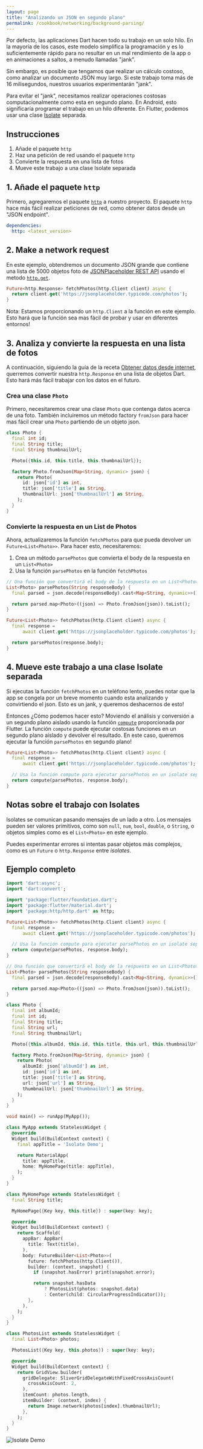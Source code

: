 ```yaml
---
layout: page
title: "Analizando un JSON en segundo plano"
permalink: /cookbook/networking/background-parsing/
---
```


Por defecto, las aplicaciones Dart hacen todo su trabajo en un solo hilo. En la mayoría de los casos, 
este modelo simplifica la programación y es lo suficientemente rápido para no resultar en 
un mal rendimiento de la app o en animaciones a saltos, a menudo llamadas "jank".

Sin embargo, es posible que tengamos que realizar un cálculo costoso, como analizar un 
documento JSON muy largo. Si este trabajo toma más de 16 milisegundos, nuestros 
usuarios experimentarán "jank".

Para evitar el "jank", necesitamos realizar operaciones costosas computacionalmente como esta en 
segundo plano. En Android, esto significaría programar el trabajo en un hilo diferente. 
En Flutter, podemos usar una clase [Isolate](https://docs.flutter.io/flutter/dart-isolate/Isolate-class.html)
separada.

## Instrucciones

  1. Añade el paquete `http`
  2. Haz una petición de red usando el paquete `http`
  3. Convierte la respuesta en una lista de fotos
  4. Mueve este trabajo a una clase Isolate separada
  
## 1. Añade el paquete `http`

Primero, agregaremos el paquete [`http`](https://pub.dartlang.org/packages/http) 
a nuestro proyecto. El paquete `http` hace más fácil realizar peticiones de 
red, como obtener datos desde un "JSON endpoint".

```yaml
dependencies:
  http: <latest_version>
```
  
## 2. Make a network request

En este ejemplo, obtendremos un documento JSON grande que contiene una lista de 5000 
objetos foto de [JSONPlaceholder REST API](https://jsonplaceholder.typicode.com/) 
usando el metodo [`http.get`](https://docs.flutter.io/flutter/package-http_http/package-http_http-library.html). 

<!-- skip -->
```dart
Future<http.Response> fetchPhotos(http.Client client) async {
  return client.get('https://jsonplaceholder.typicode.com/photos');
}
```

Nota: Estamos proporcionando un `http.Client` a la función en este ejemplo. Esto hará
que la función sea mas fácil de probar y usar en diferentes entornos!

## 3. Analiza y convierte la respuesta en una lista de fotos

A continuación, siguiendo la guía de la receta [Obtener datos desde internet](/cookbook/networking/fetch-data/), 
querremos convertir nuestra `http.Response` en una lista de objetos Dart.
Esto hará más fácil trabajar con los datos en el futuro.

### Crea una clase `Photo`

Primero, necesitaremos crear una clase `Photo` que contenga datos acerca de una foto. 
También incluiremos un método factory `fromJson` para hacer mas fácil crear una `Photo` 
partiendo de un objeto json.

<!-- skip -->
```dart
class Photo {
  final int id;
  final String title;
  final String thumbnailUrl;

  Photo({this.id, this.title, this.thumbnailUrl});

  factory Photo.fromJson(Map<String, dynamic> json) {
    return Photo(
      id: json['id'] as int,
      title: json['title'] as String,
      thumbnailUrl: json['thumbnailUrl'] as String,
    );
  }
}
```

### Convierte la respuesta en un List de Photos

Ahora, actualizaremos la función `fetchPhotos` para que pueda devolver un 
`Future<List<Photo>>`. Para hacer esto, necesitaremos:

  1. Crea un método `parsePhotos` que convierta el body de la respuesta en un `List<Photo>`
  2. Usa la función `parsePhotos` en la función `fetchPhotos`

<!-- skip -->
```dart
// Una función que convertirá el body de la respuesta en un List<Photo>
List<Photo> parsePhotos(String responseBody) {
  final parsed = json.decode(responseBody).cast<Map<String, dynamic>>();

  return parsed.map<Photo>((json) => Photo.fromJson(json)).toList();
}

Future<List<Photo>> fetchPhotos(http.Client client) async {
  final response =
      await client.get('https://jsonplaceholder.typicode.com/photos');

  return parsePhotos(response.body);
}
```

## 4. Mueve este trabajo a una clase Isolate separada

Si ejecutas la función `fetchPhotos` en un teléfono lento, puedes notar que la app 
se congela por un breve momento cuando esta analizando y convirtiendo el json. Esto es un jank, 
y queremos deshacernos de esto!

Entonces ¿Cómo podemos hacer esto? Moviendo el análisis y conversión a un segundo plano aislado 
usando la función [`compute`](https://docs.flutter.io/flutter/foundation/compute.html) 
proporcionada por Flutter. La función `compute` puede ejecutar costosas funciones en un 
segundo plano aislado y devolver el resultado. En este caso, queremos ejecutar 
la función `parsePhotos` en segundo plano!

<!-- skip -->
```dart
Future<List<Photo>> fetchPhotos(http.Client client) async {
  final response =
      await client.get('https://jsonplaceholder.typicode.com/photos');

  // Usa la función compute para ejecutar parsePhotos en un isolate separado
  return compute(parsePhotos, response.body);
}
```

## Notas sobre el trabajo con Isolates

Isolates se comunican pasando mensajes de un lado a otro. Los mensajes pueden 
ser valores primitivos, como son `null`, `num`, `bool`, `double`, o `String`, o
objetos simples como es el `List<Photo>` en este ejemplo.

Puedes experimentar errores si intentas pasar objetos más complejos, como es 
un `Future` o `http.Response` entre _isolates_.

## Ejemplo completo

```dart
import 'dart:async';
import 'dart:convert';

import 'package:flutter/foundation.dart';
import 'package:flutter/material.dart';
import 'package:http/http.dart' as http;

Future<List<Photo>> fetchPhotos(http.Client client) async {
  final response =
      await client.get('https://jsonplaceholder.typicode.com/photos');

  // Usa la función compute para ejecutar parsePhotos en un isolate separado
  return compute(parsePhotos, response.body);
}

// Una función que convertirá el body de la respuesta en un List<Photo>
List<Photo> parsePhotos(String responseBody) {
  final parsed = json.decode(responseBody).cast<Map<String, dynamic>>();

  return parsed.map<Photo>((json) => Photo.fromJson(json)).toList();
}

class Photo {
  final int albumId;
  final int id;
  final String title;
  final String url;
  final String thumbnailUrl;

  Photo({this.albumId, this.id, this.title, this.url, this.thumbnailUrl});

  factory Photo.fromJson(Map<String, dynamic> json) {
    return Photo(
      albumId: json['albumId'] as int,
      id: json['id'] as int,
      title: json['title'] as String,
      url: json['url'] as String,
      thumbnailUrl: json['thumbnailUrl'] as String,
    );
  }
}

void main() => runApp(MyApp());

class MyApp extends StatelessWidget {
  @override
  Widget build(BuildContext context) {
    final appTitle = 'Isolate Demo';

    return MaterialApp(
      title: appTitle,
      home: MyHomePage(title: appTitle),
    );
  }
}

class MyHomePage extends StatelessWidget {
  final String title;

  MyHomePage({Key key, this.title}) : super(key: key);

  @override
  Widget build(BuildContext context) {
    return Scaffold(
      appBar: AppBar(
        title: Text(title),
      ),
      body: FutureBuilder<List<Photo>>(
        future: fetchPhotos(http.Client()),
        builder: (context, snapshot) {
          if (snapshot.hasError) print(snapshot.error);

          return snapshot.hasData
              ? PhotosList(photos: snapshot.data)
              : Center(child: CircularProgressIndicator());
        },
      ),
    );
  }
}

class PhotosList extends StatelessWidget {
  final List<Photo> photos;

  PhotosList({Key key, this.photos}) : super(key: key);

  @override
  Widget build(BuildContext context) {
    return GridView.builder(
      gridDelegate: SliverGridDelegateWithFixedCrossAxisCount(
        crossAxisCount: 2,
      ),
      itemCount: photos.length,
      itemBuilder: (context, index) {
        return Image.network(photos[index].thumbnailUrl);
      },
    );
  }
}
```

![Isolate Demo](/images/cookbook/isolate.gif)
